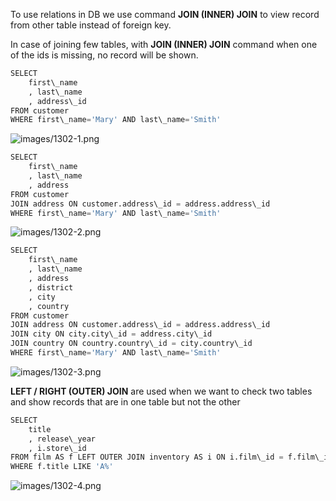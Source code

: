 


  
To use relations in DB we use command **JOIN (INNER) JOIN** to view record from other table instead of foreign key.  
  
In case of joining few tables, with **JOIN (INNER) JOIN** command when one of the ids is missing, no record will be shown.  
  

```python
SELECT   
	first\_name  
	, last\_name  
	, address\_id  
FROM customer  
WHERE first\_name='Mary' AND last\_name='Smith'
```
  
  
![images/1302-1.png](images/1302-1.png)  
  

```python
SELECT   
	first\_name  
	, last\_name  
	, address  
FROM customer  
JOIN address ON customer.address\_id = address.address\_id  
WHERE first\_name='Mary' AND last\_name='Smith'
```
  
  
![images/1302-2.png](images/1302-2.png)  
  

```python
SELECT   
	first\_name  
	, last\_name  
	, address  
	, district  
	, city  
	, country  
FROM customer  
JOIN address ON customer.address\_id = address.address\_id  
JOIN city ON city.city\_id = address.city\_id  
JOIN country ON country.country\_id = city.country\_id  
WHERE first\_name='Mary' AND last\_name='Smith'
```
  
  
![images/1302-3.png](images/1302-3.png)  
  
**LEFT / RIGHT (OUTER) JOIN** are used when we want to check two tables and show records that are in one table but not the other  
  

```python
SELECT   
	title  
	, release\_year  
	, i.store\_id  
FROM film AS f LEFT OUTER JOIN inventory AS i ON i.film\_id = f.film\_id -- LEFT OUTER JOIN means that SQL looks for records in table called on LEFT side of the statement in table on the RIGHT  
WHERE f.title LIKE 'A%'
```
  
  
![images/1302-4.png](images/1302-4.png)  
  
